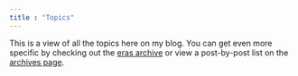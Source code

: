 ```yaml
---
title : "Topics"
---
```


This is a view of all the topics here on my blog. You can get even more specific by checking out the [eras archive](eras) or view a post-by-post list on the [archives page](archives).
